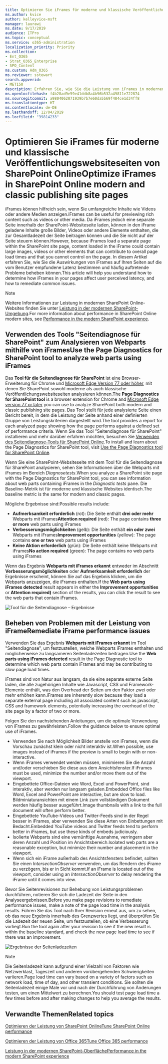 ```yaml
---
title: Optimieren Sie iFrames für moderne und klassische Veröffentlichungswebsiteseiten von SharePoint Online
ms.author: kvice
author: kelleyvice-msft
manager: laurawi
ms.date: 9/17/2019
audience: ITPro
ms.topic: conceptual
ms.service: o365-administration
localization_priority: Priority
ms.collection:
- Ent_O365
- Strat_O365_Enterprise
- SPO_Content
ms.custom: Adm_O365
ms.reviewer: sstewart
search.appverid:
- MET150
description: Erfahren Sie, wie Sie die Leistung von iFrames in modernen und klassischen Veröffentlichungswebsiteseiten in SharePoint Online optimieren können.
ms.openlocfilehash: f4b28ad9e59e41ddb8a4b96b532a49811e722874
ms.sourcegitcommit: a9804062071939b7b7e60da5b69f484ce1d34ff8
ms.translationtype: HT
ms.contentlocale: de-DE
ms.lasthandoff: 12/04/2019
ms.locfileid: "39814233"
---
```

# <a name="optimize-iframes-in-sharepoint-online-modern-and-classic-publishing-site-pages"></a><span data-ttu-id="95fa3-103">Optimieren Sie iFrames für moderne und klassische Veröffentlichungswebsiteseiten von SharePoint Online</span><span class="sxs-lookup"><span data-stu-id="95fa3-103">Optimize iFrames in SharePoint Online modern and classic publishing site pages</span></span>

<span data-ttu-id="95fa3-104">iFrames können hilfreich sein, wenn Sie umfangreiche Inhalte wie Videos oder andere Medien anzeigen.</span><span class="sxs-lookup"><span data-stu-id="95fa3-104">iFrames can be useful for previewing rich content such as videos or other media.</span></span> <span data-ttu-id="95fa3-105">Da iFrames jedoch eine separate Seite innerhalb der SharePoint-Websiteseite laden, können in den iFrame geladene Inhalte große Bilder, Videos oder andere Elemente enthalten, die zur Gesamtladezeit der Seite beitragen können und die Sie nicht auf der Seite steuern können.</span><span class="sxs-lookup"><span data-stu-id="95fa3-105">However, because iFrames load a separate page within the SharePoint site page, content loaded in the iFrame could contain large images, videos or other elements that can contribute to overall page load times and that you cannot control on the page.</span></span> <span data-ttu-id="95fa3-106">In diesem Artikel erfahren Sie, wie Sie die Auswirkungen von iFrames auf Ihren Seiten auf die vom Benutzer empfundene Latenz bestimmen und häufig auftretende Probleme beheben können.</span><span class="sxs-lookup"><span data-stu-id="95fa3-106">This article will help you understand how to determine how iFrames in your pages affect user perceived latency, and how to remediate common issues.</span></span>

>[!NOTE]
><span data-ttu-id="95fa3-107">Weitere Informationen zur Leistung in modernen SharePoint Online-Websites finden Sie unter [Leistung in der modernen SharePoint-Umgebung](https://docs.microsoft.com/sharepoint/modern-experience-performance).</span><span class="sxs-lookup"><span data-stu-id="95fa3-107">For more information about performance in SharePoint Online modern sites, see [Performance in the modern SharePoint experience](https://docs.microsoft.com/sharepoint/modern-experience-performance).</span></span>

## <a name="use-the-page-diagnostics-for-sharepoint-tool-to-analyze-web-parts-using-iframes"></a><span data-ttu-id="95fa3-108">Verwenden des Tools "Seitendiagnose für SharePoint" zum Analysieren von Webparts mithilfe von iFrames</span><span class="sxs-lookup"><span data-stu-id="95fa3-108">Use the Page Diagnostics for SharePoint tool to analyze web parts using iFrames</span></span>

<span data-ttu-id="95fa3-109">Das **Tool für die Seitendiagnose für SharePoint** ist eine Browser-Erweiterung für Chrome und [Microsoft Edge Version 77 oder höher](https://www.microsoftedgeinsider.com/download?form=MI13E8&OCID=MI13E8), mit denen Sie SharePoint sowohl moderne als auch klassische Veröffentlichungswebsiteseiten analysieren können.</span><span class="sxs-lookup"><span data-stu-id="95fa3-109">The **Page Diagnostics for SharePoint tool** is a browser extension for Chrome and [Microsoft Edge version 77 or later](https://www.microsoftedgeinsider.com/download?form=MI13E8&OCID=MI13E8) you can use to analyze SharePoint both modern and classic publishing site pages.</span></span> <span data-ttu-id="95fa3-110">Das Tool stellt für jede analysierte Seite einen Bericht bereit, in dem die Leistung der Seite anhand einer definierten Gruppe von Leistungskriterien dargestellt wird.</span><span class="sxs-lookup"><span data-stu-id="95fa3-110">The tool provides a report for each analyzed page showing how the page performs against a defined set of performance criteria.</span></span> <span data-ttu-id="95fa3-111">Wenn Sie das Tool "Seitendiagnose für SharePoint" installieren und mehr darüber erfahren möchten, besuchen Sie [Verwenden des Seitendiagnose-Tools für SharePoint Online](page-diagnostics-for-spo.md).</span><span class="sxs-lookup"><span data-stu-id="95fa3-111">To install and learn about the Page Diagnostics for SharePoint tool, visit [Use the Page Diagnostics tool for SharePoint Online](page-diagnostics-for-spo.md).</span></span>

<span data-ttu-id="95fa3-112">Wenn Sie eine SharePoint-Websiteseite mit dem Tool für die Seitendiagnose für SharePoint analysieren, sehen Sie Informationen über die Webparts mit iFrames im Bereich _Diagnosetests_.</span><span class="sxs-lookup"><span data-stu-id="95fa3-112">When you analyze a SharePoint site page with the Page Diagnostics for SharePoint tool, you can see information about web parts containing iFrames in the _Diagnostic tests_ pane.</span></span> <span data-ttu-id="95fa3-113">Die Baseline-Metrik ist für moderne und klassische Websites identisch.</span><span class="sxs-lookup"><span data-stu-id="95fa3-113">The baseline metric is the same for modern and classic pages.</span></span>

<span data-ttu-id="95fa3-114">Mögliche Ergebnisse sind:</span><span class="sxs-lookup"><span data-stu-id="95fa3-114">Possible results include:</span></span>

- <span data-ttu-id="95fa3-115">**Aufmerksamkeit erforderlich** (rot): Die Seite enthält **drei oder mehr** Webparts mit iFrames</span><span class="sxs-lookup"><span data-stu-id="95fa3-115">**Attention required** (red): The page contains **three or more** web parts using iFrames</span></span>
- <span data-ttu-id="95fa3-116">**Verbesserungsmöglichkeiten** (gelb): Die Seite enthält **ein oder zwei** Webparts mit iFrames</span><span class="sxs-lookup"><span data-stu-id="95fa3-116">**Improvement opportunities** (yellow): The page contains **one or two** web parts using iFrames</span></span>
- <span data-ttu-id="95fa3-117">**Keine Aktion erforderlich** (grün): Die Seite enthält keine Webparts mit iFrames</span><span class="sxs-lookup"><span data-stu-id="95fa3-117">**No action required** (green): The page contains no web parts using iFrames</span></span>

<span data-ttu-id="95fa3-118">Wenn das Ergebnis **Webparts mit iFrames erkannt** entweder im Abschnitt **Verbesserungsmöglichkeiten** oder **Aufmerksamkeit erforderlich** der Ergebnisse erscheint, können Sie auf das Ergebnis klicken, um die Webparts anzuzeigen, die iFrames enthalten.</span><span class="sxs-lookup"><span data-stu-id="95fa3-118">If the **Web parts using iFrames detected** result appears in either the **Improvement opportunities** or **Attention required)** section of the results, you can click the result to see the web parts that contain iFrames.</span></span>

![Tool für die Seitendiagnose – Ergebnisse](media/modern-portal-optimization/pagediag-iframe-yellow.png)

## <a name="remediate-iframe-performance-issues"></a><span data-ttu-id="95fa3-120">Beheben von Problemen mit der Leistung von iFrame</span><span class="sxs-lookup"><span data-stu-id="95fa3-120">Remediate iFrame performance issues</span></span>

<span data-ttu-id="95fa3-121">Verwenden Sie das Ergebnis **Webparts mit iFrames erkannt** im Tool "Seitendiagnose", um festzustellen, welche Webparts iFrames enthalten und möglicherweise zu langsameren Seitenladezeiten beitragen.</span><span class="sxs-lookup"><span data-stu-id="95fa3-121">Use the **Web parts using iFrames detected** result in the Page Diagnostic tool to determine which web parts contain iFrames and may be contributing to slow page load times.</span></span>

<span data-ttu-id="95fa3-122">iFrames sind von Natur aus langsam, da sie eine separate externe Seite laden, die alle zugehörigen Inhalte wie Javascript, CSS und Framework-Elemente enthält, was den Overhead der Seiten um den Faktor zwei oder mehr erhöhen kann.</span><span class="sxs-lookup"><span data-stu-id="95fa3-122">iFrames are inherently slow because they load a separate external page including all associated content such as javascript, CSS and framework elements, potentially increasing the overhead of the site page by a factor of two or more.</span></span>

<span data-ttu-id="95fa3-123">Folgen Sie den nachstehenden Anleitungen, um die optimale Verwendung von iFrames zu gewährleisten.</span><span class="sxs-lookup"><span data-stu-id="95fa3-123">Follow the guidance below to ensure optimal use of iFrames.</span></span>

- <span data-ttu-id="95fa3-124">Verwenden Sie nach Möglichkeit Bilder anstelle von iFrames, wenn die Vorschau zunächst klein oder nicht interaktiv ist.</span><span class="sxs-lookup"><span data-stu-id="95fa3-124">When possible, use images instead of iFrames if the preview is small to begin with or non-interactive.</span></span>
- <span data-ttu-id="95fa3-125">Wenn iFrames verwendet werden müssen, minimieren Sie die Anzahl und/oder verschieben Sie diese aus dem Ansichtsfenster.</span><span class="sxs-lookup"><span data-stu-id="95fa3-125">If iFrames must be used, minimize the number and/or move them out of the viewport.</span></span>
- <span data-ttu-id="95fa3-126">Eingebettete Office-Dateien wie Word, Excel und PowerPoint, sind interaktiv, aber werden nur langsam geladen.</span><span class="sxs-lookup"><span data-stu-id="95fa3-126">Embedded Office files like Word, Excel and PowerPoint are interactive, but are slow to load.</span></span> <span data-ttu-id="95fa3-127">Bildminiaturansichten mit einem Link zum vollständigen Dokument werden häufig besser ausgeführt.</span><span class="sxs-lookup"><span data-stu-id="95fa3-127">Image thumbnails with a link to the full document will often perform better.</span></span>
- <span data-ttu-id="95fa3-128">Eingebettete YouTube-Videos und Twitter-Feeds sind in der Regel besser in iFrames, aber verwenden Sie diese Arten von Einbettungen mit Bedacht.</span><span class="sxs-lookup"><span data-stu-id="95fa3-128">Embedded YouTube videos and Twitter feeds tend to perform better in iFrames, but use these kinds of embeds judiciously.</span></span>
- <span data-ttu-id="95fa3-129">Isolierte Webparts sind eine vernünftige Ausnahme, verringern aber deren Anzahl und Position im Ansichtsbereich.</span><span class="sxs-lookup"><span data-stu-id="95fa3-129">Isolated web parts are a reasonable exception, but minimize their number and placement in the viewport.</span></span>
- <span data-ttu-id="95fa3-130">Wenn sich ein iFrame außerhalb des Ansichtsfensters befindet, sollten Sie einen _IntersectionObserver_ verwenden, um das Rendern des iFrame zu verzögern, bis er in Sicht kommt.</span><span class="sxs-lookup"><span data-stu-id="95fa3-130">If an iFrame is located out of the viewport, consider using an _IntersectionObserver_ to delay rendering the iFrame until it comes into view.</span></span>

<span data-ttu-id="95fa3-131">Bevor Sie Seitenrevisionen zur Behebung von Leistungsproblemen durchführen, notieren Sie sich die Ladezeit der Seite in den Analyseergebnissen.</span><span class="sxs-lookup"><span data-stu-id="95fa3-131">Before you make page revisions to remediate performance issues, make a note of the page load time in the analysis results.</span></span> <span data-ttu-id="95fa3-132">Führen Sie das Tool nach Ihrer Revision erneut aus, um zu sehen, ob das neue Ergebnis innerhalb des Grenzwertes liegt, und überprüfen Sie die Ladezeit der neuen Seite, um festzustellen, ob eine Verbesserung vorliegt.</span><span class="sxs-lookup"><span data-stu-id="95fa3-132">Run the tool again after your revision to see if the new result is within the baseline standard, and check the new page load time to see if there was an improvement.</span></span>

![Ergebnisse der Seitenladezeiten](media/modern-portal-optimization/pagediag-page-load-time.png)

>[!NOTE]
><span data-ttu-id="95fa3-134">Die Seitenladezeit kann aufgrund einer Vielzahl von Faktoren wie Netzwerklast, Tageszeit und anderen vorübergehenden Schwierigkeiten variieren.</span><span class="sxs-lookup"><span data-stu-id="95fa3-134">Page load time can vary based on a variety of factors such as network load, time of day, and other transient conditions.</span></span> <span data-ttu-id="95fa3-135">Sie sollten die Seitenladezeit einige Male vor und nach der Durchführung von Änderungen testen, um einen Mittelwert zu berechnen.</span><span class="sxs-lookup"><span data-stu-id="95fa3-135">You should test page load time a few times before and after making changes to help you average the results.</span></span>

## <a name="related-topics"></a><span data-ttu-id="95fa3-136">Verwandte Themen</span><span class="sxs-lookup"><span data-stu-id="95fa3-136">Related topics</span></span>

[<span data-ttu-id="95fa3-137">Optimieren der Leistung von SharePoint Online</span><span class="sxs-lookup"><span data-stu-id="95fa3-137">Tune SharePoint Online performance</span></span>](tune-sharepoint-online-performance.md)

[<span data-ttu-id="95fa3-138">Optimieren der Leistung von Office 365</span><span class="sxs-lookup"><span data-stu-id="95fa3-138">Tune Office 365 performance</span></span>](tune-office-365-performance.md)

[<span data-ttu-id="95fa3-139">Leistung in der modernen SharePoint-Oberfläche</span><span class="sxs-lookup"><span data-stu-id="95fa3-139">Performance in the modern SharePoint experience</span></span>](https://docs.microsoft.com/sharepoint/modern-experience-performance)
